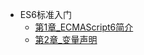 * ES6标准入门
  * [第1章_ECMAScript6简介](/study/ES6标准入门/第1章_ECMAScript6简介.md)
  * [第2章_变量声明](/study/ES6标准入门/第2章_变量声明.md)
